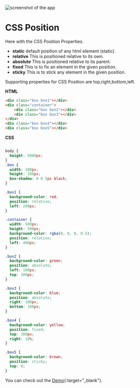 ![screenshot of the app](https://raw.githubusercontent.com/praveenorugantitech/praveenorugantitech-express-js/master/tech.PNG)


# CSS Position

Here with the CSS Position Properties.

- **static**  default position of any html element (static).
- **relative** This is positioned relative to its own.
- **absolute** This is positioned relative to its parent.
- **fixed** This is to fix an element in the given position.
- **sticky** This is to stick any element in the given position.

Supporting properties for CSS Position are top,right,bottom,left.

**HTML**

```HTML
<div class="box box1"></div>
<div class="container">
    <div class="box box2"></div>
    <div class="box box3"></div>
</div>
<div class="box box4"></div>
<div class="box box5"></div>

```

**CSS**

```CSS

body {
  height: 5000px;
}
.box {
  width: 100px;
  height: 100px;
  box-shadow: 0 0 5px black;
}

.box1 {
  background-color: red;
  position: relative;
  left: 200px;
}

.container {
  width: 500px;
  height: 500px;
  background-color: rgba(0, 0, 0, 0.5);
  position: relative;
  left: 400px;
}

.box2 {
  background-color: green;
  position: absolute;
  left: 100px;
  top: 100px;
}

.box3 {
  background-color: blue;
  position: absolute;
  right: 100px;
  bottom: 100px;
}

.box4 {
  background-color: yellow;
  position: fixed;
  top: 300px;
  right: 10%;
}

.box5 {
  background-color: brown;
  position: sticky;
  top: 0;
}

```

You can check out the [Demo](https://praveenorugantitech.github.io/praveenorugantitech-css/8_Position/Demo){:target="_blank"}.





